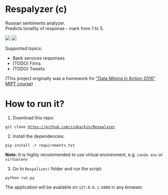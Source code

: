 # Respalyzer (c)
Russian sentiments analyzer.  
Predicts tonality of response - mark from 1 to 5.

<img src="screenshots/home.png">
<img src="screenshots/sentiment_example.png">

Supported topics:
- Bank services responses
- (TODO) Films
- (TODO) Tweets

(This project originally was a homework for <a href="https://github.com/vkantor/MIPT_Data_Mining_In_Action_2016">"Data Mining in Action 2016" MIPT course</a>)

# How to run it?

1. Download this repo:  

<code>git clone https://github.com/izaharkin/Respalyzer</code>

2. Install the dependencies:

<code>pip install -r requirements.txt</code>

**Note:** It is highly recommended to use virtual envirenment, e.g. `conda env` or `virtualenv`

3. Go to `Respalizer/` folder and run the script:  

<code>python run.py</code>

The application will be available on `127.0.0.1:5000` in any browser.

